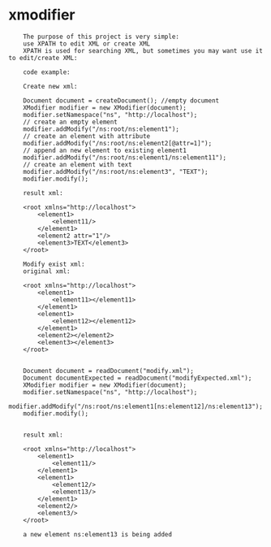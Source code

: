 xmodifier
=========
		The purpose of this project is very simple:
		use XPATH to edit XML or create XML
		XPATH is used for searching XML, but sometimes you may want use it to edit/create XML:

		code example:
		
		Create new xml:

		Document document = createDocument(); //empty document
		XModifier modifier = new XModifier(document);
		modifier.setNamespace("ns", "http://localhost");
		// create an empty element
		modifier.addModify("/ns:root/ns:element1");
		// create an element with attribute
		modifier.addModify("/ns:root/ns:element2[@attr=1]");
		// append an new element to existing element1
		modifier.addModify("/ns:root/ns:element1/ns:element11");
		// create an element with text
		modifier.addModify("/ns:root/ns:element3", "TEXT");
		modifier.modify();

		result xml:
	
		<root xmlns="http://localhost">
			<element1>
				<element11/>
			</element1>
			<element2 attr="1"/>
			<element3>TEXT</element3>
		</root>
	
		Modify exist xml:
		original xml:

		<root xmlns="http://localhost">
			<element1>
				<element11></element11>
			</element1>
			<element1>
				<element12></element12>
			</element1>
			<element2></element2>
			<element3></element3>
		</root>


		Document document = readDocument("modify.xml");
		Document documentExpected = readDocument("modifyExpected.xml");
		XModifier modifier = new XModifier(document);
		modifier.setNamespace("ns", "http://localhost");
		modifier.addModify("/ns:root/ns:element1[ns:element12]/ns:element13");
		modifier.modify();


		result xml:

		<root xmlns="http://localhost">
			<element1>
				<element11/>
			</element1>
			<element1>
				<element12/>
				<element13/>
			</element1>
			<element2/>
			<element3/>
		</root>

		a new element ns:element13 is being added